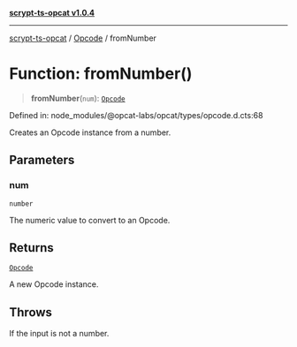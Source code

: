[**scrypt-ts-opcat v1.0.4**](../../../README.md)

***

[scrypt-ts-opcat](../../../README.md) / [Opcode](../README.md) / fromNumber

# Function: fromNumber()

> **fromNumber**(`num`): [`Opcode`](../../../classes/Opcode.md)

Defined in: node\_modules/@opcat-labs/opcat/types/opcode.d.cts:68

Creates an Opcode instance from a number.

## Parameters

### num

`number`

The numeric value to convert to an Opcode.

## Returns

[`Opcode`](../../../classes/Opcode.md)

A new Opcode instance.

## Throws

If the input is not a number.
